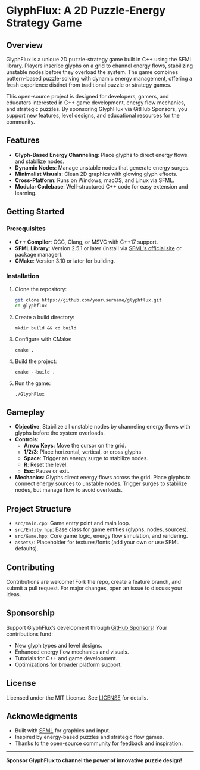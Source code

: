 # GlyphFlux: A 2D Puzzle-Energy Strategy Game

## Overview
GlyphFlux is a unique 2D puzzle-strategy game built in C++ using the SFML library. Players inscribe glyphs on a grid to channel energy flows, stabilizing unstable nodes before they overload the system. The game combines pattern-based puzzle-solving with dynamic energy management, offering a fresh experience distinct from traditional puzzle or strategy games.

This open-source project is designed for developers, gamers, and educators interested in C++ game development, energy flow mechanics, and strategic puzzles. By sponsoring GlyphFlux via GitHub Sponsors, you support new features, level designs, and educational resources for the community.

## Features
- **Glyph-Based Energy Channeling**: Place glyphs to direct energy flows and stabilize nodes.
- **Dynamic Nodes**: Manage unstable nodes that generate energy surges.
- **Minimalist Visuals**: Clean 2D graphics with glowing glyph effects.
- **Cross-Platform**: Runs on Windows, macOS, and Linux via SFML.
- **Modular Codebase**: Well-structured C++ code for easy extension and learning.

## Getting Started

### Prerequisites
- **C++ Compiler**: GCC, Clang, or MSVC with C++17 support.
- **SFML Library**: Version 2.5.1 or later (install via [SFML's official site](https://www.sfml-dev.org/) or package manager).
- **CMake**: Version 3.10 or later for building.

### Installation
1. Clone the repository:
   ```bash
   git clone https://github.com/yourusername/glyphflux.git
   cd glyphflux
   ```
2. Create a build directory:
   ```
   mkdir build && cd build
   ```
3. Configure with CMake:
   ```
   cmake .
   ```
4. Build the project:
   ```
   cmake --build .
   ```
5. Run the game:
   ```
   ./GlyphFlux
   ```

## Gameplay
- **Objective**: Stabilize all unstable nodes by channeling energy flows with glyphs before the system overloads.
- **Controls**:
  - **Arrow Keys**: Move the cursor on the grid.
  - **1/2/3**: Place horizontal, vertical, or cross glyphs.
  - **Space**: Trigger an energy surge to stabilize nodes.
  - **R**: Reset the level.
  - **Esc**: Pause or exit.
- **Mechanics**: Glyphs direct energy flows across the grid. Place glyphs to connect energy sources to unstable nodes. Trigger surges to stabilize nodes, but manage flow to avoid overloads.

## Project Structure
- `src/main.cpp`: Game entry point and main loop.
- `src/Entity.hpp`: Base class for game entities (glyphs, nodes, sources).
- `src/Game.hpp`: Core game logic, energy flow simulation, and rendering.
- `assets/`: Placeholder for textures/fonts (add your own or use SFML defaults).

## Contributing
Contributions are welcome! Fork the repo, create a feature branch, and submit a pull request. For major changes, open an issue to discuss your ideas.

## Sponsorship
Support GlyphFlux’s development through [GitHub Sponsors](https://github.com/sponsors/yourusername)! Your contributions fund:
- New glyph types and level designs.
- Enhanced energy flow mechanics and visuals.
- Tutorials for C++ and game development.
- Optimizations for broader platform support.

## License
Licensed under the MIT License. See [LICENSE](LICENSE) for details.

## Acknowledgments
- Built with [SFML](https://www.sfml-dev.org/) for graphics and input.
- Inspired by energy-based puzzles and strategic flow games.
- Thanks to the open-source community for feedback and inspiration.

---

**Sponsor GlyphFlux to channel the power of innovative puzzle design!**